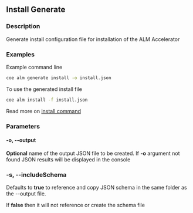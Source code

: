 ## Install Generate

### Description

Generate install configuration file for installation of the ALM Accelerator

### Examples

Example command line

```bash
coe alm generate install -o install.json
```

To use the generated install file

```bash
coe alm install -f install.json
```

Read more on [install command](../install.md)

### Parameters

#### -o, --output

**Optional** name of the output JSON file to be created. If **-o** argument not found JSON results will be displayed in the console

### -s, --includeSchema

Defaults to **true** to reference and copy JSON schema in the same folder as the --output file. 

If **false** then it will not reference or create the schema file
